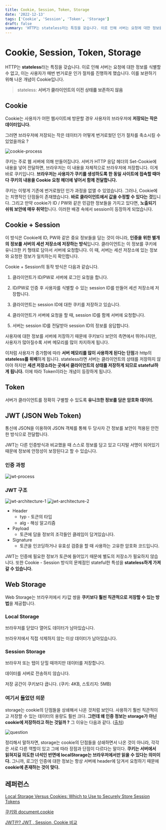 ```yaml
---
title: Cookie, Session, Token, Storage
date: '2022-12-13'
tags: ['Cookie', 'Session', 'Token', 'Storage']
draft: false
summary: 'HTTP는 stateless라는 특징을 갖습니다. 이로 인해 서버는 요청에 대한 정보를 식별할 수 없고, 이는 사용자가 매번 번거로운 인가 절차를 진행하게 했습니다. 이를 보완하기 위해 나온 개념이 Cookie입니다. '
---
```


# Cookie, Session, Token, Storage

HTTP는 **stateless**라는 특징을 갖습니다. 이로 인해 서버는 요청에 대한 정보를 식별할 수 없고, 이는 사용자가 매번 번거로운 인가 절차를 진행하게 했습니다. 이를 보완하기 위해 나온 개념이 Cookie입니다.

> stateless: **서버가 클라이언트의 이전 상태를 보존하지 않음**

## Cookie

Cookie는 사용자가 어떤 웹사이트에 방문할 경우 사용자의 브라우저에 **저장되는 작은 데이터입니다.**

그러면 브라우저에 저장되는 작은 데이터가 어떻게 번거로웠던 인가 절차를 축소시킬 수 있었을까요 ?

![cookie-process](https://velog.velcdn.com/images/dusdjeks/post/3e2caab4-ba55-41f5-95aa-693424b9bd79/image.png)

쿠키는 주로 웹 서버에 의해 만들어집니다. 서버가 HTTP 응답 헤더의 Set-Cookie에 내용을 넣어 전달하면, 브라우저는 이 내용을 자체적으로 브라우저에 저장합니다. 이게 바로 쿠키입니다. **브라우저는 사용자가 쿠키를 생성하도록 한 동일 사이트에 접속할 때마다 쿠키의 내용을 Cookie 요청 헤더에 넣어서 함께 전달합니다.**

쿠키는 이렇게 기존에 번거로웠던 인가 과정을 없앨 수 있었습니다. 그러나, Cookie에는 치명적인 단점들이 존재했습니다. **바로 클라이언트에서 값을 수정할 수 있다는 것**입니다. 그리고 만약 cookie가 ID / PW와 같은 민감한 정보들을 가지고 있다면, **노출되기 쉬워 보안에 매우 취약**합니다. 이러한 배경 속에서 session이 등장하게 되었습니다.

## Cookie + Session

이 방식은 Cookie에 ID, PW와 같은 중요 정보들을 담는 것이 아니라, **인증을 위한 별개의 정보를 서버의 세션 저장소에 저장하는 방식**입니다. 클라이언트는 이 정보를 쿠키에 유니크한 키 형태로 담아서 서버에 요청합니다. 이 때, 서버는 세션 저장소에 있는 정보와 요청한 정보가 일치하는지 확인합니다.

Cookie + Session의 동작 방식은 다음과 같습니다.

1. 클라이언트가 ID/PW로 서버에 로그인 요청을 합니다.

2. ID/PW로 인증 후 사용자를 식별할 수 있는 session ID를 만들어 세션 저장소에 저장합니다.

3. 클라이언트는 session ID에 대한 쿠키를 저장하고 있습니다.

4. 클라이언트가 서버에 요청을 할 때, session ID를 함께 서버에 요청합니다.

5. 서버는 session ID를 전달받아 session ID의 정보를 응답합니다.

사용자에 대한 정보를 서버에 저장하기 때문에 쿠키보다 보안의 측면에서 뛰어나지만, 사용자가 많아질수록 서버 메모리를 많이 차지하게 됩니다.

이처럼 사용자가 증가함에 따라 **서버 메모리를 많이 사용하게 된다는 단점**과 http의 **stateless를 위배**하게 됩니다. stateless라면 서버는 클라이언트의 상태를 저장하지 않아야 하지만 **세션 저장소라는 곳에서 클라이언트의 상태를 저장하게 되므로 stateful하게 됩니다.** 이에 따라 Token이라는 개념이 등장하게 됩니다.

## Token

서버가 클라이언트를 정확히 구별할 수 있도록 **유니크한 정보를 담은 암호화 데이터.**

## JWT (JSON Web Token)

통신에 JSON을 이용하여 JSON 객체를 통해 두 당사자 간 정보를 보안이 적용된 안전한 방식으로 전달합니다.

JWT는 다른 인증방식과 비교했을 때 스스로 정보를 담고 있고 디지털 서명이 되어있기 때문에 정보에 안정성이 보장된다고 할 수 있습니다.

### 인증 과정

![jwt-process](https://velog.velcdn.com/images/dusdjeks/post/61adabf6-132b-4042-b0ae-128e4990960d/image.png)

### JWT 구조

![jwt-architecture-1](https://velog.velcdn.com/images/dusdjeks/post/e5dd6a62-7dc4-4673-ac01-a81dc0e2eec9/image.png)
![jwt-architecture-2](https://velog.velcdn.com/images/dusdjeks/post/11e95785-db28-4aa0-b0cf-d902a83f0082/image.png)

- Header
  - typ - 토큰의 타입
  - alg - 해싱 알고리즘
- Payload
  - 토큰에 담을 정보의 조각들인 클레임이 담겨있습니다.
- Signature
  - 토큰을 인코딩하거나 유효성 검증을 할 때 사용하는 고유한 암호화 코드입니다.

JWT는 인증에 필요한 정보가 토큰에 들어있기 때문에 별도의 저장소가 필요하지 않습니다. 또한 Cookie - Session 방식의 문제점인 stateful한 특성을 **stateless하게 가져갈 수 있습니다.**

## Web Storage

Web Storage는 브라우저에서 키/값 쌍을 **쿠키보다 훨씬 직관적으로 저장할 수 있는 방법**을 제공합니다.

### Local Storage

브라우저를 닫았다 열어도 데이터가 남아있습니다.

브라우저에서 직접 삭제하지 않는 이상 데이터가 남아있습니다.

### Session Storage

브라우저 또는 탭이 닫힐 때까지만 데이터를 저장합니다.

데이터를 서버로 전송하지 않습니다.

저장 공간이 쿠키보다 큽니다. (쿠키: 4KB, 스토리지: 5MB)

### 여기서 들었던 의문

storage는 cookie의 단점들을 상쇄해서 나온 것처럼 보인다. 사용하기 훨씬 직관적이고 저장할 수 있는 데이터의 용량도 훨씬 크다. **그런데 왜 인증 정보는 storage가 아닌 cookie에 저장하라고 하는 것일까 ?** 그 이유는 다음과 같다. ([출처](https://www.pivotpointsecurity.com/local-storage-versus-cookies-which-to-use-to-securely-store-session-tokens/))

![question](https://velog.velcdn.com/images/dusdjeks/post/e5146f9b-7f16-481b-87df-0b9667711bc8/image.png)

정리해서 말하자면, storage는 cookie의 단점들을 상쇄하면서 나온 것이 아니라, 각각은 서로 다른 역할이 있고 그에 따라 장점과 단점이 다르다는 말이다. **쿠키는 서버에서 읽혀지길 의도한 녀석인 반면에 localStorage는 브라우저에서만 읽을 수 있다는 의미이다.** 그니까, 로그인 인증에 대한 정보는 항상 서버에 header에 담겨서 요청하기 때문에 **cookie에 존재하는 것이 맞다.**

## 레퍼런스

[Local Storage Versus Cookies: Which to Use to Securely Store Session Tokens](https://www.pivotpointsecurity.com/local-storage-versus-cookies-which-to-use-to-securely-store-session-tokens/)

[쿠키와 document.cookie](https://ko.javascript.info/cookie#ref-177)

[JWT란? JWT , Session, Cookie 비교](https://velog.io/@znftm97/JWT-Session-Cookie-%EB%B9%84%EA%B5%90-sphsi9yh)
